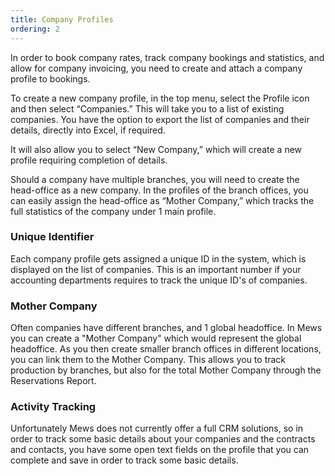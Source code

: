 ```yaml
---
title: Company Profiles
ordering: 2
---
```

In order to book company rates, track company bookings and statistics, and allow for company invoicing, you need to create and attach a company profile to bookings.

To create a new company profile, in the top menu, select the Profile icon and then select “Companies.” This will take you to a list of existing companies. You have the option to export the list of companies and their details, directly into Excel, if required.

It will also allow you to select “New Company,” which will create a new profile requiring completion of details.

Should a company have multiple branches, you will need to create the head-office as a new company. In the profiles of the branch offices, you can easily assign the head-office as “Mother Company,” which tracks the full statistics of the company under 1 main profile.

### Unique Identifier

Each company profile gets assigned a unique ID in the system, which is displayed on the list of companies. This is an important number if your accounting departments requires to track the unique ID's of companies.

### Mother Company

Often companies have different branches, and 1 global headoffice. In Mews you can create a "Mother Company" which would represent the global headoffice. As you then create smaller branch offices in different locations, you can link them to the Mother Company. This allows you to track production by branches, but also for the total Mother Company through the Reservations Report.

### Activity Tracking
Unfortunately Mews does not currently offer a full CRM solutions, so in order to track some basic details about your companies and the contracts and contacts, you have some open text fields on the profile that you can complete and save in order to track some basic details.

